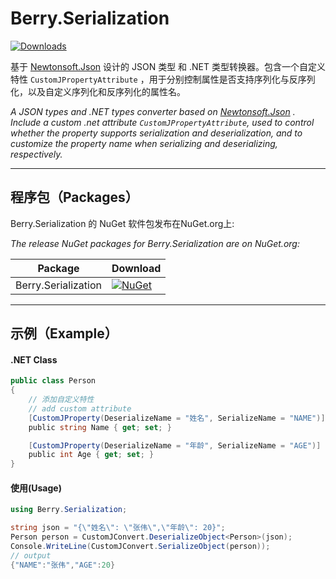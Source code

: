 # Berry.Serialization

[![Downloads](https://img.shields.io/nuget/dt/Berry.Serialization.svg)](https://www.nuget.org/packages/Berry.Serialization)

基于 [Newtonsoft.Json](https://github.com/JamesNK/Newtonsoft.Json) 设计的 JSON 类型 和 .NET 类型转换器。包含一个自定义特性 `CustomJPropertyAttribute` ，用于分别控制属性是否支持序列化与反序列化，以及自定义序列化和反序列化的属性名。

*A JSON types and .NET types converter based on [Newtonsoft.Json](https://github.com/JamesNK/Newtonsoft.Json) . Include a custom .net attribute `CustomJPropertyAttribute`, used to control whether the property supports serialization and deserialization, and to customize the property name when serializing and deserializing, respectively.*

---

## 程序包（Packages）

Berry.Serialization 的 NuGet 软件包发布在NuGet.org上:

*The release NuGet packages for Berry.Serialization are on NuGet.org:*

| Package             | Download                                                                                                               |
| ------------------- | ---------------------------------------------------------------------------------------------------------------------- |
| Berry.Serialization | [![NuGet](https://img.shields.io/nuget/v/Berry.Serialization.svg)](https://www.nuget.org/packages/Berry.Serialization) |

---

## 示例（Example）

#### .NET Class

```c#
public class Person
{
    // 添加自定义特性
    // add custom attribute
    [CustomJProperty(DeserializeName = "姓名", SerializeName = "NAME")]
    public string Name { get; set; }

    [CustomJProperty(DeserializeName = "年龄", SerializeName = "AGE")]
    public int Age { get; set; }
}
```

#### 使用(Usage)

```c#
using Berry.Serialization;

string json = "{\"姓名\": \"张伟\",\"年龄\": 20}";
Person person = CustomJConvert.DeserializeObject<Person>(json);
Console.WriteLine(CustomJConvert.SerializeObject(person));
// output
{"NAME":"张伟","AGE":20}
```
